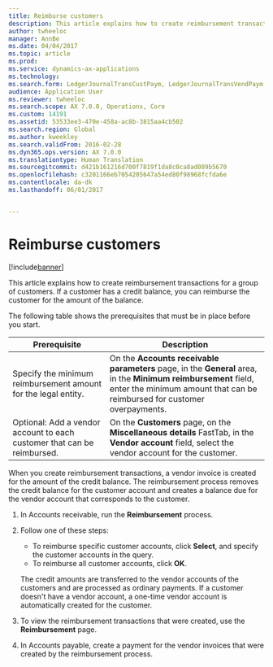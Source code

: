 ```yaml
---
title: Reimburse customers
description: This article explains how to create reimbursement transactions for a group of customers. If a customer has a credit balance, you can reimburse the customer for the amount of the balance.
author: twheeloc
manager: AnnBe
ms.date: 04/04/2017
ms.topic: article
ms.prod: 
ms.service: dynamics-ax-applications
ms.technology: 
ms.search.form: LedgerJournalTransCustPaym, LedgerJournalTransVendPaym
audience: Application User
ms.reviewer: twheeloc
ms.search.scope: AX 7.0.0, Operations, Core
ms.custom: 14191
ms.assetid: 53533ee3-470e-458a-ac8b-3815aa4cb502
ms.search.region: Global
ms.author: kweekley
ms.search.validFrom: 2016-02-28
ms.dyn365.ops.version: AX 7.0.0
ms.translationtype: Human Translation
ms.sourcegitcommit: d421b161216d700f7819f1da8c0ca8ad089b5670
ms.openlocfilehash: c3201166eb7054205647a54ed80f98968fcfda6e
ms.contentlocale: da-dk
ms.lasthandoff: 06/01/2017


---
```


# <a name="reimburse-customers"></a>Reimburse customers

[!include[banner](../includes/banner.md)]


This article explains how to create reimbursement transactions for a group of customers. If a customer has a credit balance, you can reimburse the customer for the amount of the balance. 

The following table shows the prerequisites that must be in place before you start.

| Prerequisite                                                            | Description                                                                                                                                                                                 |
|-------------------------------------------------------------------------|---------------------------------------------------------------------------------------------------------------------------------------------------------------------------------------------|
| Specify the minimum reimbursement amount for the legal entity.          | On the **Accounts receivable parameters** page, in the **General** area, in the **Minimum reimbursement** field, enter the minimum amount that can be reimbursed for customer overpayments. |
| Optional: Add a vendor account to each customer that can be reimbursed. | On the **Customers** page, on the **Miscellaneous details** FastTab, in the **Vendor account** field, select the vendor account for the customer.                                           |

When you create reimbursement transactions, a vendor invoice is created for the amount of the credit balance. The reimbursement process removes the credit balance for the customer account and creates a balance due for the vendor account that corresponds to the customer.

1.  In Accounts receivable, run the **Reimbursement** process.
2.  Follow one of these steps:
    -   To reimburse specific customer accounts, click **Select**, and specify the customer accounts in the query.
    -   To reimburse all customer accounts, click **OK**.

    The credit amounts are transferred to the vendor accounts of the customers and are processed as ordinary payments. If a customer doesn't have a vendor account, a one-time vendor account is automatically created for the customer.
3.  To view the reimbursement transactions that were created, use the **Reimbursement** page.
4.  In Accounts payable, create a payment for the vendor invoices that were created by the reimbursement process.





